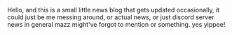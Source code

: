 Hello, and this is a small little news blog that gets updated occasionally, it could just be me messing around, or actual news, or just discord server news in general mazz might've forgot to mention or something. yes yippee!
